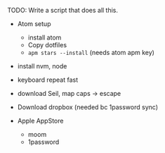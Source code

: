 TODO:
Write a script that does all this.

- Atom setup
  - install atom
  - Copy dotfiles
  - `apm stars --install` (needs atom apm key)

- install nvm, node
- keyboard repeat fast
- download Seil, map caps -> escape
- Download dropbox (needed bc 1password sync)
- Apple AppStore
  - moom
  - 1password
